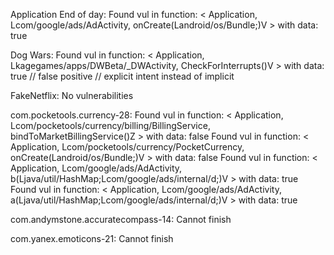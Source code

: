 Application End of day:
Found vul in function: < Application, Lcom/google/ads/AdActivity, onCreate(Landroid/os/Bundle;)V > with data: true

Dog Wars:
Found vul in function: < Application, Lkagegames/apps/DWBeta/_DWActivity, CheckForInterrupts()V > with data: true
// false positive
// explicit  intent instead of implicit

FakeNetflix:
No vulnerabilities

com.pocketools.currency-28:
Found vul in function: < Application, Lcom/pocketools/currency/billing/BillingService, bindToMarketBillingService()Z > with data: false
Found vul in function: < Application, Lcom/pocketools/currency/PocketCurrency, onCreate(Landroid/os/Bundle;)V > with data: false
Found vul in function: < Application, Lcom/google/ads/AdActivity, b(Ljava/util/HashMap;Lcom/google/ads/internal/d;)V > with data: true
Found vul in function: < Application, Lcom/google/ads/AdActivity, a(Ljava/util/HashMap;Lcom/google/ads/internal/d;)V > with data: true

com.andymstone.accuratecompass-14:
Cannot finish

com.yanex.emoticons-21:
Cannot finish
